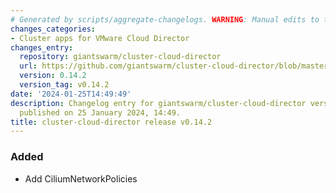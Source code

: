 ```yaml
---
# Generated by scripts/aggregate-changelogs. WARNING: Manual edits to this files will be overwritten.
changes_categories:
- Cluster apps for VMware Cloud Director
changes_entry:
  repository: giantswarm/cluster-cloud-director
  url: https://github.com/giantswarm/cluster-cloud-director/blob/master/CHANGELOG.md#0142---2024-01-25
  version: 0.14.2
  version_tag: v0.14.2
date: '2024-01-25T14:49:49'
description: Changelog entry for giantswarm/cluster-cloud-director version 0.14.2,
  published on 25 January 2024, 14:49.
title: cluster-cloud-director release v0.14.2
---
```


### Added
- Add CiliumNetworkPolicies
